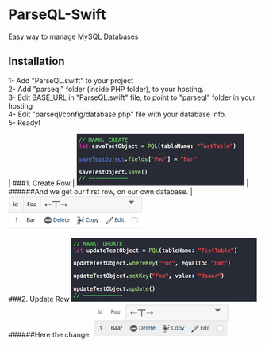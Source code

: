 # ParseQL-Swift
Easy way to manage MySQL Databases

## Installation
1- Add "ParseQL.swift" to your project<br>
2- Add "parseql" folder (inside PHP folder), to your hosting.<br>
3- Edit BASE_URL in "ParseQL.swift" file, to point to "parseql" folder in your hosting<br>
4- Edit "parseql/config/database.php" file with your database info.<br>
5- Ready!<br>

| ###1. Create Row
| ![Alt text](Images/CodeCreate.png?raw=true "Create")
| ######And we get our first row, on our own database.
| ![Alt text](Images/TestTable1.png?raw=true "Create")

###2. Update Row
![Alt text](Images/CodeUpdate.png?raw=true "Create")
######Here the change.
![Alt text](Images/TestTable2.png?raw=true "Create")
